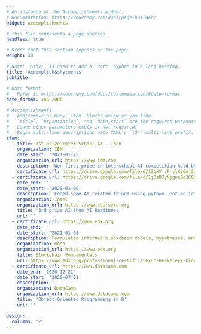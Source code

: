 ```yaml
---
# An instance of the Accomplishments widget.
# Documentation: https://wowchemy.com/docs/page-builder/
widget: accomplishments

# This file represents a page section.
headless: true

# Order that this section appears on the page.
weight: 30

# Note: `&shy;` is used to add a 'soft' hyphen in a long heading.
title: 'Accomplish&shy;ments'
subtitle:

# Date format
#   Refer to https://wowchemy.com/docs/customization/#date-format
date_format: Jan 2006

# Accomplishments.
#   Add/remove as many `item` blocks below as you like.
#   `title`, `organization`, and `date_start` are the required parameters.
#   Leave other parameters empty if not required.
#   Begin multi-line descriptions with YAML's `|2-` multi-line prefix.
item:
  - title: 1st prize Inter School AI - Thon
    organization: IBM
    date_start: '2021-01-25'
    organization_url: https://www.ibm.com
    description: 'Won first prize in interschool AI competition held by IBM. Learned about Watson AI and implemented a medication prescription chatbot. '
    certificate_url: https://drive.google.com/file/d/12gXV_zF_ylKiCAjGe0nCACblleVaJMc-/view?usp=sharing
  - certificate_url: https://drive.google.com/file/d/1jDzBJyNjgueQq2C01AkO6XWOcrulARPB/view?usp=sharing
    date_end: ''
    date_start: '2020-01-09'
    description: 'Coded some AI related things using python. Got an introduction of some libraries.'
    organization: Intel
    organization_url: https://www.coursera.org
    title: '3rd prize AI-thon AI Readiness '
    url: ''
  - certificate_url: https://www.edx.org
    date_end: ''
    date_start: '2021-01-01'
    description: Formulated informed blockchain models, hypotheses, and use cases.
    organization: mosh
    organization_url: https://www.edx.org
    title: Blockchain Fundamentals
    url: https://www.edx.org/professional-certificate/uc-berkeleyx-blockchain-fundamentals
  - certificate_url: https://www.datacamp.com
    date_end: '2020-12-21'
    date_start: '2020-07-01'
    description: ''
    organization: DataCamp
    organization_url: https://www.datacamp.com
    title: 'Object-Oriented Programming in R'
    url: ''

design:
  columns: '2'
---
```

